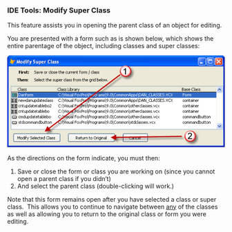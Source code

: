 ﻿### IDE Tools: Modify Super Class

This feature assists you in opening the parent class of an object for editing.

You are presented with a form such as is shown below, which shows the entire parentage of the object, including classes and super classes:

![](images/pemeditor_tools_edit_parent_class_snaghtml1a25ccbb.png)

As the directions on the form indicate, you must then:

1.  Save or close the form or class you are working on (since you cannot open a parent class if you didn’t)
2.  And select the parent class (double-clicking will work.)

Note that this form remains open after you have selected a class or super class.  This allows you to continue to navigate between <u>any</u> of the classes as well as allowing you to return to the original class or form you were editing.
